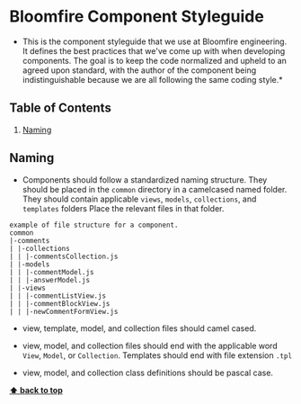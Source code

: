 # Bloomfire Component Styleguide

* This is the component styleguide that we use at Bloomfire engineering. It
defines the best practices that we've come up with when developing components.
The goal is to keep the code normalized and upheld to an agreed upon standard,
with the author of the component being indistinguishable because we are all
following the same coding style.*

## Table of Contents

  1. [Naming](#naming)

## Naming

  - Components should follow a standardized naming structure. They should be
  placed in the `common` directory in a camelcased named folder. They should
  contain applicable `views`, `models`, `collections`, and `templates` folders
  Place the relevant files in that folder.

  ```
  example of file structure for a component.
  common
  |-comments
  | |-collections
  | | |-commentsCollection.js
  | |-models
  | | |-commentModel.js
  | | |-answerModel.js
  | |-views
  | | |-commentListView.js
  | | |-commentBlockView.js
  | | |-newCommentFormView.js
  ```

  - view, template, model, and collection files should camel cased.

  - view, model, and collection files should end with the applicable word `View`,
  `Model`, or `Collection`. Templates should end with file extension `.tpl`

  - view, model, and collection class definitions should be pascal case.

  **[⬆ back to top](#table-of-contents)**


